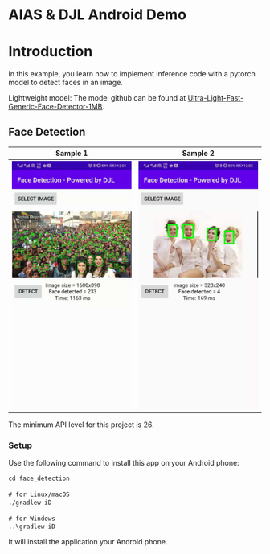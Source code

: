 # AIAS & DJL Android Demo

# Introduction

In this example, you learn how to implement inference code with a pytorch model to detect faces in an image.

Lightweight model:
The model github can be found at [Ultra-Light-Fast-Generic-Face-Detector-1MB](https://github.com/Linzaer/Ultra-Light-Fast-Generic-Face-Detector-1MB).

## Face Detection

Sample 1                     |  Sample 2                     
:-------------------------:|:-------------------------:
![](img/1.jpeg)        |  ![](img/2.jpeg)         


The minimum API level for this project is 26.

### Setup

Use the following command to install this app on your Android phone:

```
cd face_detection

# for Linux/macOS
./gradlew iD

# for Windows
..\gradlew iD
```

It will install the application your Android phone.

